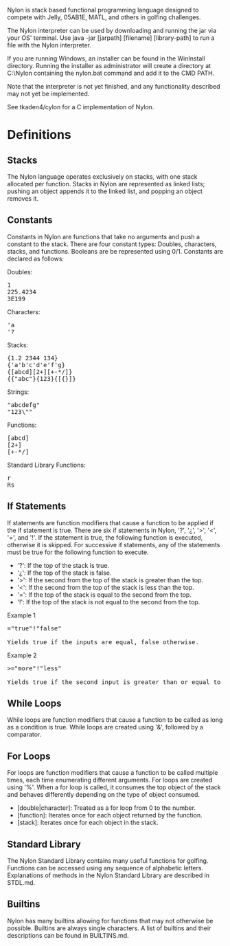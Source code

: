 Nylon is stack based functional programming language designed to compete with Jelly, 05AB1E, MATL, and others in golfing challenges.

The Nylon interpreter can be used by downloading and running the jar via your OS' terminal. Use java -jar [jarpath] [filename] [library-path] to run a file with the Nylon interpreter.

If you are running Windows, an installer can be found in the WinInstall directory. Running the installer as administrator will create a directory at C:\Nylon containing the nylon.bat command and add it to the CMD PATH.

Note that the interpreter is not yet finished, and any functionality described may not yet be implemented.

See tkaden4/cylon for a C implementation of Nylon.

# Definitions

## Stacks

The Nylon language operates exclusively on stacks, with one stack allocated per function. Stacks in Nylon are represented as linked lists; pushing an object appends it to the linked list, and popping an object removes it.

## Constants

Constants in Nylon are functions that take no arguments and push a constant to the stack. There are four constant types: Doubles, characters, stacks, and functions. Booleans are be represented using 0/1. Constants are declared as follows:

Doubles:
<pre>
1
225.4234
3E199
</pre>

Characters:
<pre>
'a
'?
</pre>

Stacks:
<pre>
{1.2 2344 134}
{'a'b'c'd'e'f'g}
{[abcd][2+][+-*/]}
{{"abc"}{123}{[{}]}
</pre>

Strings:
<pre>
"abcdefg"
"123\""
</pre>

Functions:
<pre>
[abcd]
[2+]
[+-*/]
</pre>

Standard Library Functions:
<pre>
r
Rs
</pre>

## If Statements

If statements are function modifiers that cause a function to be applied if the if statement is true. There are six if statements in Nylon, '?', '¿', '>', '<', '=', and '!'. If the statement is true, the following function is executed, otherwise it is skipped. For successive if statements, any of the statements must be true for the following function to execute.

- '?': If the top of the stack is true.
- '¿': If the top of the stack is false.
- '>': If the second from the top of the stack is greater than the top.
- '<': If the second from the top of the stack is less than the top.
- '=': If the top of the stack is equal to the second from the top.
- '!': If the top of the stack is not equal to the second from the top.

Example 1
<pre>
="true"!"false"

Yields true if the inputs are equal, false otherwise.
</pre>

Example 2
<pre>
>="more"!"less"

Yields true if the second input is greater than or equal to the first input, false otherwise.
</pre>

## While Loops

While loops are function modifiers that cause a function to be called as long as a condition is true. While loops are created using '&', followed by a comparator.

## For Loops

For loops are function modifiers that cause a function to be called multiple times, each time enumerating different arguments. For loops are created using '%'. When a for loop is called, it consumes the top object of the stack and behaves differently depending on the type of object consumed.

- [double|character]: Treated as a for loop from 0 to the number.
- [function]: Iterates once for each object returned by the function.
- [stack]: Iterates once for each object in the stack.

## Standard Library

The Nylon Standard Library contains many useful functions for golfing. Functions can be accessed using any sequence of alphabetic letters. Explanations of methods in the Nylon Standard Library are described in STDL.md.

## Builtins

Nylon has many builtins allowing for functions that may not otherwise be possible. Builtins are always single characters. A list of builtins and their descriptions can be found in BUILTINS.md.
